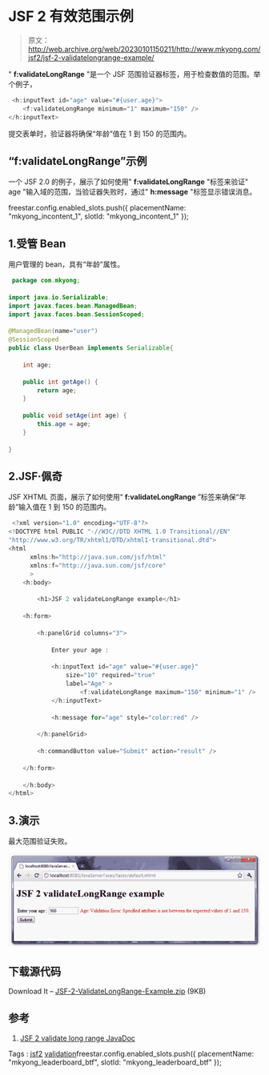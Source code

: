 # JSF 2 有效范围示例

> 原文：<http://web.archive.org/web/20230101150211/http://www.mkyong.com/jsf2/jsf-2-validatelongrange-example/>

" **f:validateLongRange** "是一个 JSF 范围验证器标签，用于检查数值的范围。举个例子，

```java
 <h:inputText id="age" value="#{user.age}">
	<f:validateLongRange minimum="1" maximum="150" />
</h:inputText> 
```

提交表单时，验证器将确保“年龄”值在 1 到 150 的范围内。

## “f:validateLongRange”示例

一个 JSF 2.0 的例子，展示了如何使用" **f:validateLongRange** "标签来验证" age "输入域的范围，当验证器失败时，通过" **h:message** "标签显示错误消息。

freestar.config.enabled_slots.push({ placementName: "mkyong_incontent_1", slotId: "mkyong_incontent_1" });

## 1.受管 Bean

用户管理的 bean，具有“年龄”属性。

```java
 package com.mkyong;

import java.io.Serializable;
import javax.faces.bean.ManagedBean;
import javax.faces.bean.SessionScoped;

@ManagedBean(name="user")
@SessionScoped
public class UserBean implements Serializable{

	int age;

	public int getAge() {
		return age;
	}

	public void setAge(int age) {
		this.age = age;
	}

} 
```

## 2.JSF·佩奇

JSF XHTML 页面，展示了如何使用“ **f:validateLongRange** ”标签来确保“年龄”输入值在 1 到 150 的范围内。

```java
 <?xml version="1.0" encoding="UTF-8"?>
<!DOCTYPE html PUBLIC "-//W3C//DTD XHTML 1.0 Transitional//EN" 
"http://www.w3.org/TR/xhtml1/DTD/xhtml1-transitional.dtd">
<html    
      xmlns:h="http://java.sun.com/jsf/html"
      xmlns:f="http://java.sun.com/jsf/core"
      >
    <h:body>

    	<h1>JSF 2 validateLongRange example</h1>

	<h:form>

		<h:panelGrid columns="3">

			Enter your age : 

			<h:inputText id="age" value="#{user.age}" 
				size="10" required="true"
				label="Age" >
			        <f:validateLongRange maximum="150" minimum="1" />
			</h:inputText>

			<h:message for="age" style="color:red" />

		</h:panelGrid>

		<h:commandButton value="Submit" action="result" />

	</h:form>

    </h:body>
</html> 
```

## 3.演示

最大范围验证失败。



![jsf2-ValidateLongRange-Example-1](img/61fd12062aa171b102dce26d18807c1d.png "jsf2-ValidateLongRange-Example-1")

## 下载源代码

Download It – [JSF-2-ValidateLongRange-Example.zip](http://web.archive.org/web/20210220021055/http://www.mkyong.com/wp-content/uploads/2010/10/JSF-2-ValidateLongRange-Example.zip) (9KB)

## 参考

1.  [JSF 2 validate long range JavaDoc](http://web.archive.org/web/20210220021055/https://javaserverfaces.dev.java.net/nonav/docs/2.0/pdldocs/facelets/f/validateLongRange.html)

Tags : [jsf2](http://web.archive.org/web/20210220021055/https://mkyong.com/tag/jsf2/) [validation](http://web.archive.org/web/20210220021055/https://mkyong.com/tag/validation/)freestar.config.enabled_slots.push({ placementName: "mkyong_leaderboard_btf", slotId: "mkyong_leaderboard_btf" });<input type="hidden" id="mkyong-current-postId" value="7506">